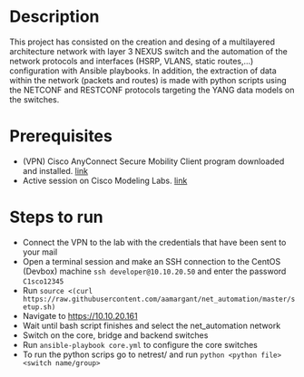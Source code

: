 # Description

This project has consisted on the creation and desing of a multilayered architecture network with layer 3 NEXUS switch and the automation of the network protocols and interfaces (HSRP, VLANS, static routes,...) configuration with Ansible playbooks. In addition, the extraction of data within the network (packets and routes) is made with python scripts using the NETCONF and RESTCONF protocols targeting the YANG data models on the switches.

# Prerequisites

- (VPN) Cisco AnyConnect Secure Mobility Client program downloaded and installed. [link](https://www.cisco.com/c/en/us/support/security/anyconnect-secure-mobility-client-v4-x/model.html#~tab-documents)
- Active session on Cisco Modeling Labs. [link](https://devnetsandbox.cisco.com/RM/Diagram/Index/45100600-b413-4471-b28e-b014eb824555?diagramType=Topology)

# Steps to run

- Connect the VPN to the lab with the credentials that have been sent to your mail
- Open a terminal session and make an SSH connection to the CentOS (Devbox) machine `ssh developer@10.10.20.50` and enter the password `C1sco12345`
- Run `source <(curl https://raw.githubusercontent.com/aamargant/net_automation/master/setup.sh)`
- Navigate to https://10.10.20.161
- Wait until bash script finishes and select the net_automation network
- Switch on the core, bridge and backend switches
- Run `ansible-playbook core.yml` to configure the core switches
- To run the python scrips go to netrest/ and run `python <python file> <switch name/group>`
